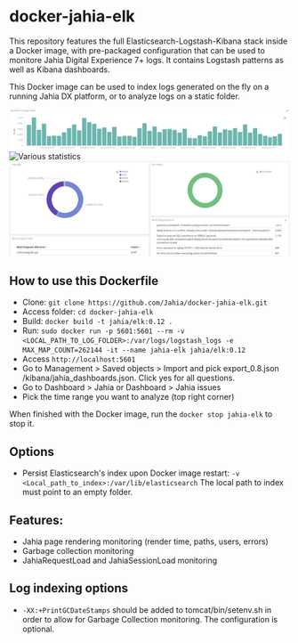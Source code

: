 # docker-jahia-elk

This repository features the full Elasticsearch-Logstash-Kibana stack inside a Docker image, with pre-packaged configuration that can be used to monitore Jahia Digital Experience 7+ logs. It contains Logstash patterns as well as Kibana dashboards.

This Docker image can be used to index logs generated on the fly on a running Jahia DX platform, or to analyze logs on a static folder.

![Number of page view per day](./images/render-count.png)
![Various statistics](.images/ratios.png)
![Most frequent errors](./images/errors.png)


## How to use this Dockerfile
* Clone: `git clone https://github.com/Jahia/docker-jahia-elk.git`
* Access folder: `cd docker-jahia-elk`
* Build: `docker build -t jahia/elk:0.12 .`
* Run: `sudo docker run -p 5601:5601 --rm -v <LOCAL_PATH_TO_LOG_FOLDER>:/var/logs/logstash_logs -e MAX_MAP_COUNT=262144 -it --name jahia-elk jahia/elk:0.12`
* Access `http://localhost:5601`
* Go to Management > Saved objects > Import and pick export_0.8.json <GitRepo>/kibana/jahia_dashboards.json. Click yes for all questions.
* Go to Dashboard > Jahia or Dashboard > Jahia issues
* Pick the time range you want to analyze (top right corner)

When finished with the Docker image, run the `docker stop jahia-elk` to stop it.

## Options
* Persist Elasticsearch's index upon Docker image restart: `-v <Local_path_to_index>:/var/lib/elasticsearch`
The local path to index must point to an empty folder.

## Features:
 * Jahia page rendering monitoring (render time, paths, users, errors)
 * Garbage collection monitoring
 * JahiaRequestLoad and JahiaSessionLoad monitoring

## Log indexing options
 * `-XX:+PrintGCDateStamps` should be added to tomcat/bin/setenv.sh in order to allow for Garbage Collection monitoring. The configuration is optional.
